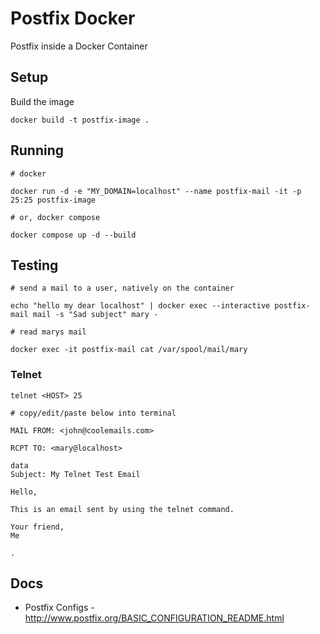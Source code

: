# Postfix Docker
Postfix inside a Docker Container

## Setup

Build the image
```
docker build -t postfix-image .
```

## Running
```
# docker

docker run -d -e "MY_DOMAIN=localhost" --name postfix-mail -it -p 25:25 postfix-image

# or, docker compose

docker compose up -d --build
```

## Testing
```
# send a mail to a user, natively on the container

echo "hello my dear localhost" | docker exec --interactive postfix-mail mail -s "Sad subject" mary -

# read marys mail

docker exec -it postfix-mail cat /var/spool/mail/mary
```

### Telnet
```
telnet <HOST> 25

# copy/edit/paste below into terminal

MAIL FROM: <john@coolemails.com>

RCPT TO: <mary@localhost>

data
Subject: My Telnet Test Email

Hello,

This is an email sent by using the telnet command.

Your friend,
Me

.

```

## Docs

- Postfix Configs - http://www.postfix.org/BASIC_CONFIGURATION_README.html
